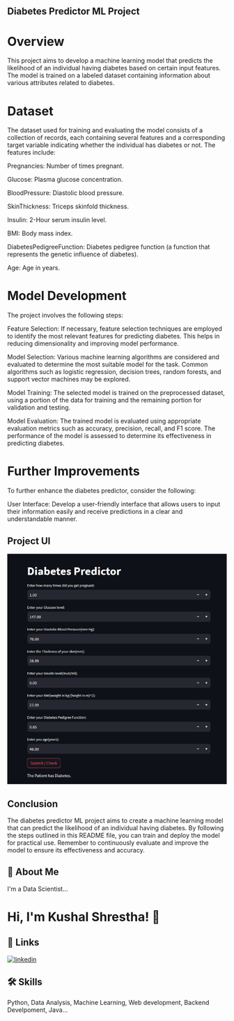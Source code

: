 ## Diabetes Predictor ML Project
# Overview
This project aims to develop a machine learning model that predicts the likelihood of an individual having diabetes based on certain input features. The model is trained on a labeled dataset containing information about various attributes related to diabetes.

# Dataset
The dataset used for training and evaluating the model consists of a collection of records, each containing several features and a corresponding target variable indicating whether the individual has diabetes or not. The features include:

Pregnancies: Number of times pregnant.

Glucose: Plasma glucose concentration.

BloodPressure: Diastolic blood pressure.

SkinThickness: Triceps skinfold thickness.

Insulin: 2-Hour serum insulin level.

BMI: Body mass index.

DiabetesPedigreeFunction: Diabetes pedigree function (a function that represents the genetic influence of diabetes).

Age: Age in years.

# Model Development
The project involves the following steps:

Feature Selection: If necessary, feature selection techniques are employed to identify the most relevant features for predicting diabetes. This helps in reducing dimensionality and improving model performance.

Model Selection: Various machine learning algorithms are considered and evaluated to determine the most suitable model for the task. Common algorithms such as logistic regression, decision trees, random forests, and support vector machines may be explored.

Model Training: The selected model is trained on the preprocessed dataset, using a portion of the data for training and the remaining portion for validation and testing.

Model Evaluation: The trained model is evaluated using appropriate evaluation metrics such as accuracy, precision, recall, and F1 score. The performance of the model is assessed to determine its effectiveness in predicting diabetes.

# Further Improvements
To further enhance the diabetes predictor, consider the following:

User Interface: Develop a user-friendly interface that allows users to input their information easily and receive predictions in a clear and understandable manner.
## Project UI

![App Screenshot](https://github.com/Kushal-Shr/Diabetes-Predictor-WebApp/blob/main/Project_UI.png?raw=true)

## Conclusion
The diabetes predictor ML project aims to create a machine learning model that can predict the likelihood of an individual having diabetes. By following the steps outlined in this README file, you can train and deploy the model for practical use. Remember to continuously evaluate and improve the model to ensure its effectiveness and accuracy.



## 🚀 About Me
I'm a Data Scientist...


# Hi, I'm Kushal Shrestha! 👋


## 🔗 Links

[![linkedin](https://img.shields.io/badge/linkedin-0A66C2?style=for-the-badge&logo=linkedin&logoColor=white)](https://www.linkedin.com/in/kushal-shrestha-28350927b/)


## 🛠 Skills
Python, Data Analysis, Machine Learning, Web development, Backend Develpoment, Java...

